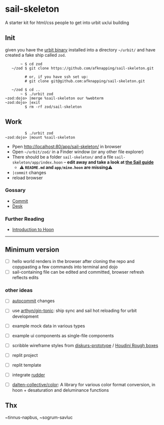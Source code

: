 # sail-skeleton

A starter kit for html/css people to get into urbit ux/ui building

## Init

given you have the [urbit binary]() installed into a directory `~/urbit/` and have created a fake ship called `zod`.

```
       ~ $ cd zod
   ~/zod $ git clone https://github.com/afknapping/sail-skeleton.git

         # or, if you have ssh set up:
         # git clone git@github.com:afknapping/sail-skeleton.git

   ~/zod $ cd ..
       ~ $ ./urbit zod
~zod:dojo> |merge %sail-skeleton our %webterm
~zod:dojo> |exit
         $ rm -rf zod/sail-skeleton
```

## Work

```
         $ ./urbit zod
~zod:dojo> |mount %sail-skeleton
```

- Ppen <http://localhost:80/app/sail-skeleton/> in browser
- Open `~/urbit/zod/` in a Finder window (or any other file explorer)
- There should be a folder `sail-skeleton/` and a file `sail-skeleton/app/index.hoon` – **edit away and take a look at [the Sail guide](https://developers.urbit.org/guides/additional/sail)**
  - **⚠️ `README.md` and `app/mine.hoon` are missing⚠️**
- `|commit` changes
- reload browser

### Gossary

- [Commit](https://developers.urbit.org/reference/glossary/commit)
- [Desk](https://developers.urbit.org/reference/glossary/desk)

### Further Reading

- [Introduction to Hoon](https://developers.urbit.org/guides/core/hoon-school/A-intro)

---

## Minimum version

- [ ] hello world renders in the browser after cloning the repo and copypasting a few commands into terminal and dojo
- [ ] sail-containing file can be edited and committed, browser refresh reflects edits

### other ideas

- [ ] [autocommit](https://operators.urbit.org/manual/os/dojo-tools#autocommit) changes
- [ ] use [arthyn/gin-tonic](https://github.com/arthyn/gin-tonic): ship sync and sail hot reloading for urbit development
- [ ] example mock data in various types
- [ ] example ui components as single-file components
- [ ] scribble wireframe styles from [diskurs-prototype](https://github.com/afknapping/diskurs-prototype/blob/main/src/_sac1-tools.sass#L33-L56) / [Houdini Rough boxes](https://css-houdini.rocks/rough-boxes/)
- [ ] replit project
- [ ] replit template
- [ ] integrate [rudder](https://github.com/Fang-/suite/blob/master/lib/rudder.hoon)
- [ ] [dalten-collective/color](https://github.com/dalten-collective/color/): A library for various color format conversion, in hoon + desaturation and deluminance functions


## Thx

~tinnus-napbus, ~sogrum-savluc


